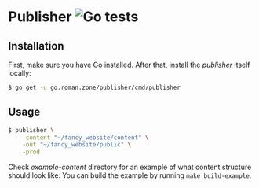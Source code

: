 # Publisher ![Go tests](https://github.com/gentlecat/publisher/workflows/Go%20tests/badge.svg)

## Installation

First, make sure you have [Go](https://golang.org/doc/install) installed. After that, install the *publisher* itself locally:

```bash
$ go get -u go.roman.zone/publisher/cmd/publisher
```

## Usage

```bash
$ publisher \
    -content "~/fancy_website/content" \
    -out "~/fancy_website/public" \
    -prod
```

Check *example-content* directory for an example of what content structure should look like. You can build the example by running `make build-example`.
